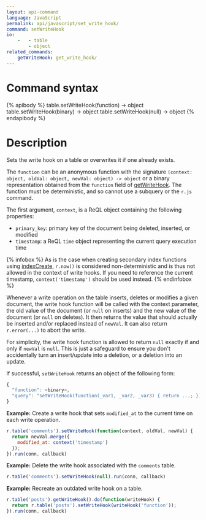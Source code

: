 ```yaml
---
layout: api-command
language: JavaScript
permalink: api/javascript/set_write_hook/
command: setWriteHook
io:
    -   - table
        - object
related_commands:
    getWriteHook: get_write_hook/
---
```


# Command syntax #

{% apibody %}
table.setWriteHook(function) &rarr; object
table.setWriteHook(binary) &rarr; object
table.setWriteHook(null) &rarr; object
{% endapibody %}

# Description #

Sets the write hook on a table or overwrites it if one already exists.

The `function` can be an anonymous function with the signature `(context: object, oldVal: object, newVal: object) -> object` or a binary representation obtained from the `function` field of [getWriteHook](/api/javascript/get_write_hook). The function must be deterministic, and so cannot use a subquery or the `r.js` command.

The first argument, `context`, is a ReQL object containing the following properties:

- `primary_key`: primary key of the document being deleted, inserted, or modified
- `timestamp`: a ReQL `time` object representing the current query execution time

{% infobox %}
As is the case when creating secondary index functions using [indexCreate](/api/javascript/index_create), `r.now()` is considered non-deterministic and is thus not allowed in the context of write hooks. If you need to reference the current timestamp, `context('timestamp')` should be used instead.
{% endinfobox %}

Whenever a write operation on the table inserts, deletes or modifies a given document, the write hook function will be called with the context parameter, the old value of the document (or `null` on inserts) and the new value of the document (or `null` on deletes). It then returns the value that should actually be inserted and/or replaced instead of `newVal`. It can also return `r.error(...)` to abort the write.

For simplicity, the write hook function is allowed to return `null` exactly if and only if `newVal` is `null`. This is just a safeguard to ensure you don't accidentally turn an insert/update into a deletion, or a deletion into an update.

If successful, `setWriteHook` returns an object of the following form:

```js
{
  "function": <binary>,
  "query": "setWriteHook(function(_var1, _var2, _var3) { return ...; })",
}
```

__Example:__ Create a write hook that sets `modified_at` to the current time on each write operation.

```js
r.table('comments').setWriteHook(function(context, oldVal, newVal) {
  return newVal.merge({
    modified_at: context('timestamp')
  });
}).run(conn, callback)
```

__Example:__ Delete the write hook associated with the `comments` table.

```js
r.table('comments').setWriteHook(null).run(conn, callback)
```

__Example:__ Recreate an outdated write hook on a table.

```js
r.table('posts').getWriteHook().do(function(writeHook) {
  return r.table('posts').setWriteHook(writeHook('function'));
}).run(conn, callback)
```

